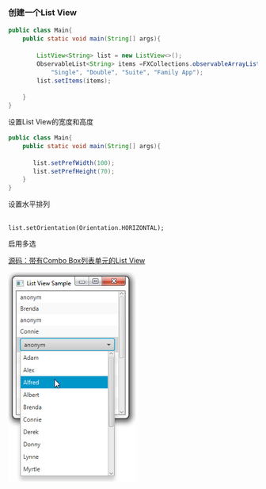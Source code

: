 
### 创建一个List View

```java
public class Main{
    public static void main(String[] args){
        
        ListView<String> list = new ListView<>();
        ObservableList<String> items =FXCollections.observableArrayList (
            "Single", "Double", "Suite", "Family App");
        list.setItems(items);
        
    }
}

```

设置List View的宽度和高度
```java
public class Main{
    public static void main(String[] args){
       
       list.setPrefWidth(100);
       list.setPrefHeight(70);
    }
}

```

设置水平排列
```
	
list.setOrientation(Orientation.HORIZONTAL);
```

启用多选


[源码：带有Combo Box列表单元的List View](../src/com/ListViewSample.java)

![](./image/3-12-4-list-combobox.png)













